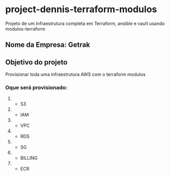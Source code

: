 # project-dennis-terraform-modulos
Projeto de um Infraestrutura completa em Terraform, ansible e vault usando modulos-terraform

## Nome da Empresa: Getrak

## Objetivo do projeto 

Provisionar toda uma infraestrutura AWS com o terraform modulos 

### Oque será provisionado:

1. - S3
2. - IAM
3. - VPC
4. - RDS
5. - SG
6. - BILLING
7. - ECR
